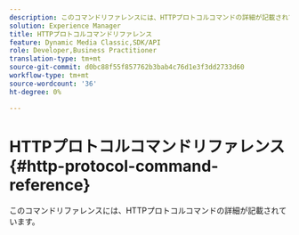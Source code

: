 ```yaml
---
description: このコマンドリファレンスには、HTTPプロトコルコマンドの詳細が記載されています。
solution: Experience Manager
title: HTTPプロトコルコマンドリファレンス
feature: Dynamic Media Classic,SDK/API
role: Developer,Business Practitioner
translation-type: tm+mt
source-git-commit: d0bc88f55f857762b3bab4c76d1e3f3dd2733d60
workflow-type: tm+mt
source-wordcount: '36'
ht-degree: 0%

---
```



# HTTPプロトコルコマンドリファレンス{#http-protocol-command-reference}

このコマンドリファレンスには、HTTPプロトコルコマンドの詳細が記載されています。

